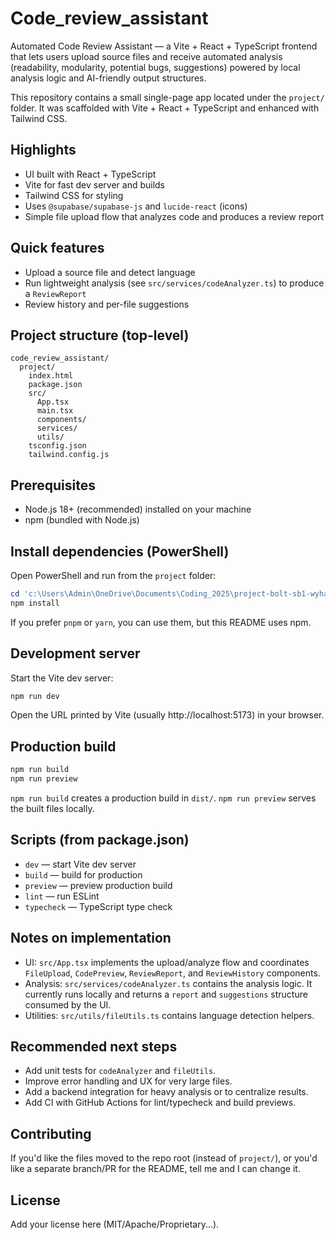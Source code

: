 # Code_review_assistant

Automated Code Review Assistant — a Vite + React + TypeScript frontend that lets users upload source files and receive automated analysis (readability, modularity, potential bugs, suggestions) powered by local analysis logic and AI-friendly output structures.

This repository contains a small single-page app located under the `project/` folder. It was scaffolded with Vite + React + TypeScript and enhanced with Tailwind CSS.

## Highlights

- UI built with React + TypeScript
- Vite for fast dev server and builds
- Tailwind CSS for styling
- Uses `@supabase/supabase-js` and `lucide-react` (icons)
- Simple file upload flow that analyzes code and produces a review report

## Quick features

- Upload a source file and detect language
- Run lightweight analysis (see `src/services/codeAnalyzer.ts`) to produce a `ReviewReport`
- Review history and per-file suggestions

## Project structure (top-level)

```
code_review_assistant/
  project/
    index.html
    package.json
    src/
      App.tsx
      main.tsx
      components/
      services/
      utils/
    tsconfig.json
    tailwind.config.js
```

## Prerequisites

- Node.js 18+ (recommended) installed on your machine
- npm (bundled with Node.js)

## Install dependencies (PowerShell)

Open PowerShell and run from the `project` folder:

```powershell
cd 'c:\Users\Admin\OneDrive\Documents\Coding_2025\project-bolt-sb1-wyhaally\code_review_assistant\project'
npm install
```

If you prefer `pnpm` or `yarn`, you can use them, but this README uses npm.

## Development server

Start the Vite dev server:

```powershell
npm run dev
```

Open the URL printed by Vite (usually http://localhost:5173) in your browser.

## Production build

```powershell
npm run build
npm run preview
```

`npm run build` creates a production build in `dist/`. `npm run preview` serves the built files locally.

## Scripts (from package.json)

- `dev` — start Vite dev server
- `build` — build for production
- `preview` — preview production build
- `lint` — run ESLint
- `typecheck` — TypeScript type check

## Notes on implementation

- UI: `src/App.tsx` implements the upload/analyze flow and coordinates `FileUpload`, `CodePreview`, `ReviewReport`, and `ReviewHistory` components.
- Analysis: `src/services/codeAnalyzer.ts` contains the analysis logic. It currently runs locally and returns a `report` and `suggestions` structure consumed by the UI.
- Utilities: `src/utils/fileUtils.ts` contains language detection helpers.

## Recommended next steps

- Add unit tests for `codeAnalyzer` and `fileUtils`.
- Improve error handling and UX for very large files.
- Add a backend integration for heavy analysis or to centralize results.
- Add CI with GitHub Actions for lint/typecheck and build previews.

## Contributing

If you'd like the files moved to the repo root (instead of `project/`), or you'd like a separate branch/PR for the README, tell me and I can change it.

## License

Add your license here (MIT/Apache/Proprietary...).
